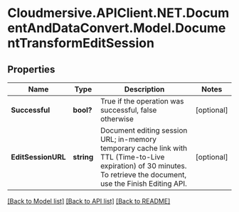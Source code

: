 # Cloudmersive.APIClient.NET.DocumentAndDataConvert.Model.DocumentTransformEditSession
## Properties

Name | Type | Description | Notes
------------ | ------------- | ------------- | -------------
**Successful** | **bool?** | True if the operation was successful, false otherwise | [optional] 
**EditSessionURL** | **string** | Document editing session URL; in-memory temporary cache link with TTL (Time-to-Live expiration) of 30 minutes.  To retrieve the document, use the Finish Editing API. | [optional] 

[[Back to Model list]](../README.md#documentation-for-models) [[Back to API list]](../README.md#documentation-for-api-endpoints) [[Back to README]](../README.md)

